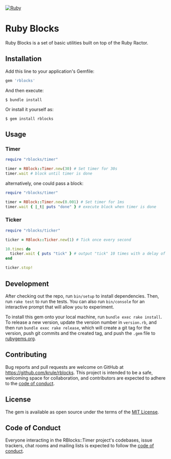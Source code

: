 [![Ruby](https://github.com/Krule/rblocks/actions/workflows/main.yml/badge.svg)](https://github.com/Krule/rblocks/actions/workflows/main.yml)

# Ruby Blocks

Ruby Blocks is a set of basic utilities built on top of the Ruby Ractor.

## Installation

Add this line to your application's Gemfile:

```ruby
gem 'rblocks'
```

And then execute:

    $ bundle install

Or install it yourself as:

    $ gem install rblocks

## Usage

### Timer

```ruby
require "rblocks/timer"

timer = RBlock::Timer.new(30) # Set timer for 30s
timer.wait # block until timer is done
```

alternatively, one could pass a block:

```ruby
require "rblocks/timer"

timer = RBlock::Timer.new(0.001) # Set timer for 1ms
timer.wait { |_t| puts "done" } # execute block when timer is done
```

### Ticker

```ruby
require "rblocks/ticker"

ticker = RBlock::Ticker.new(1) # Tick once every second

10.times do
  ticker.wait { puts "tick" } # output "tick" 10 times with a delay of 1s between each
end

ticker.stop!
```

## Development

After checking out the repo, run `bin/setup` to install dependencies. Then, run `rake test` to run the tests. You can also run `bin/console` for an interactive prompt that will allow you to experiment.

To install this gem onto your local machine, run `bundle exec rake install`. To release a new version, update the version number in `version.rb`, and then run `bundle exec rake release`, which will create a git tag for the version, push git commits and the created tag, and push the `.gem` file to [rubygems.org](https://rubygems.org).

## Contributing

Bug reports and pull requests are welcome on GitHub at https://github.com/krule/rblocks. This project is intended to be a safe, welcoming space for collaboration, and contributors are expected to adhere to the [code of conduct](https://github.com/krule/rblocks/blob/master/CODE_OF_CONDUCT.md).

## License

The gem is available as open source under the terms of the [MIT License](https://opensource.org/licenses/MIT).

## Code of Conduct

Everyone interacting in the RBlocks::Timer project's codebases, issue trackers, chat rooms and mailing lists is expected to follow the [code of conduct](https://github.com/krule/rblocks/blob/master/CODE_OF_CONDUCT.md).
